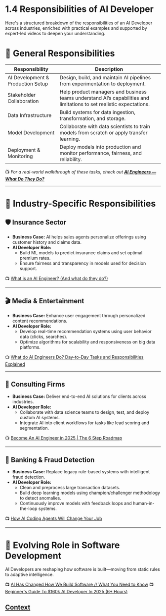 # 1.4 Responsibilities of AI Developer 
 
Here's a structured breakdown of the responsibilities of an AI Developer across industries, enriched with practical examples and supported by expert-led videos to deepen your understanding.

# 🔧 General Responsibilities

| Responsibility              | Description                                                                 |
|------------------------------|-----------------------------------------------------------------------------|
| AI Development & Production Setup | Design, build, and maintain AI pipelines from experimentation to deployment. |
| Stakeholder Collaboration    | Help product managers and business teams understand AI’s capabilities and limitations to set realistic expectations. |
| Data Infrastructure          | Build systems for data ingestion, transformation, and storage.             |
| Model Development            | Collaborate with data scientists to train models from scratch or apply transfer learning. |
| Deployment & Monitoring      | Deploy models into production and monitor performance, fairness, and reliability. |

📺 *For a real-world walkthrough of these tasks, check out **[AI Engineers — What Do They Do?](https://www.youtube.com/watch?v=gT1SiZttBDE)***  

---

# 🏢 Industry-Specific Responsibilities

## 🛡️ Insurance Sector
- **Business Case:** AI helps sales agents personalize offerings using customer history and claims data.  
- **AI Developer Role:**  
  - Build ML models to predict insurance claims and set optimal premium rates.  
  - Ensure fairness and transparency in models used for decision support.  

📺 [What is an AI Engineer? (And what do they do?)](https://www.youtube.com/watch?v=o0OczKvQ_is) 

---

## 🎬 Media & Entertainment
- **Business Case:** Enhance user engagement through personalized content recommendations.  
- **AI Developer Role:**  
  - Develop real-time recommendation systems using user behavior data (clicks, searches).  
  - Optimize algorithms for scalability and responsiveness on big data platforms.  

📺 [What do AI Engineers Do? Day-to-Day Tasks and Responsibilities Explained](https://www.youtube.com/watch?v=CxNe47JyzZg)

---

## 🧩 Consulting Firms
- **Business Case:** Deliver end-to-end AI solutions for clients across industries.  
- **AI Developer Role:**  
  - Collaborate with data science teams to design, test, and deploy custom AI systems.  
  - Integrate AI into client workflows for tasks like lead scoring and segmentation.  

📺 [Become An AI Engineer in 2025 | The 6 Step Roadmap](https://www.youtube.com/watch?v=PSWUr5E_OKY) 

---

## 🏦 Banking & Fraud Detection
- **Business Case:** Replace legacy rule-based systems with intelligent fraud detection.  
- **AI Developer Role:**  
  - Clean and preprocess large transaction datasets.  
  - Build deep learning models using champion/challenger methodology to detect anomalies.  
  - Continuously improve models with feedback loops and human-in-the-loop systems.  

📺 [How AI Coding Agents Will Change Your Job](https://www.youtube.com/watch?v=TECDj4JUx7o) 

---

# 🚀 Evolving Role in Software Development
AI Developers are reshaping how software is built—moving from static rules to adaptive intelligence.  

📺 [AI Has Changed How We Build Software // What You Need to Know](https://www.youtube.com/watch?v=3VQhdXcQ5qI)
📺 [Beginner's Guide To $160k AI Developer In 2025 (6+ Hours)](https://www.youtube.com/watch?v=sSuXfX_2h9U)

 ## [Context](./../context.md)
